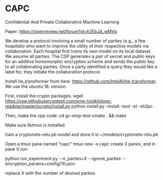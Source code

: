 # CAPC

Confidential And Private Collaborative Machine Learning

Paper: https://openreview.net/forum?id=h2EbJ4_wMVq

We develop a protocol involving a small number of parties (e.g., a few hospitals) who want to improve the utility of their respective models via collaboration. Each hospital first trains its own model on its local dataset. We assume all parties. The CSP generates a pair of secret and public keys for an additive homomorphic encryption scheme and sends the public key to all collaborating parties. Once a party identified a query they would like a label for, they initiate the collaboration protocol.


Install he_transformer from here: https://github.com/IntelAI/he-transformer. We use the ubuntu 18. version.

First, install the crypto packages.
wget https://raw.githubusercontent.com/emp-toolkit/emp-readme/master/scripts/install.py
python install.py -install -tool -ot -sh2pc

Then, make the cpp code:
cd gc-emp-test
cmake . && make

Make sure libtmux is installed.

train a cryptonets-relu.pb model and store it in ~/models/cryptonets-relu.pb

Open a tmux pane named "capc"
tmux new -s capc
create 3 panes, and in pane 0 run: 

python run_experiment.py --n_parties=X --ignore_parties --encryption_params=config/10.json

replace X with the number of desired parties.
